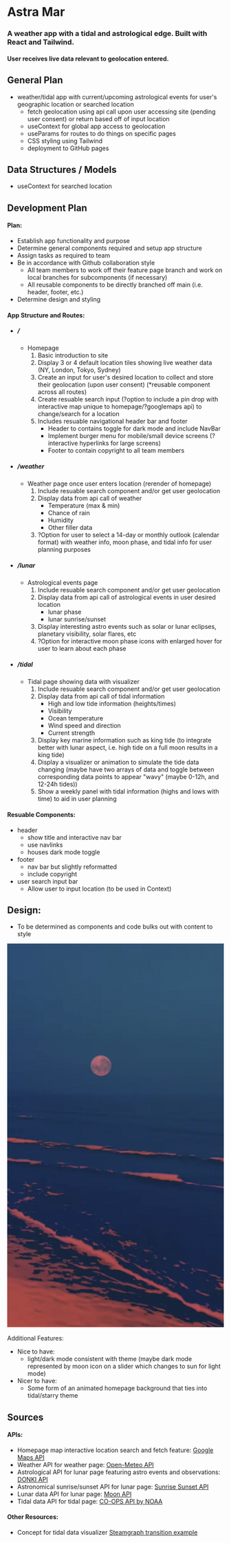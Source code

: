 # Astra Mar
### A weather app with a tidal and astrological edge. Built with React and Tailwind.
#### User receives live data relevant to geolocation entered.


## General Plan 
- weather/tidal app with current/upcoming astrological events for user's geographic location or searched location
	- fetch geolocation using api call upon user accessing site (pending user consent) or return based off of input location
	- useContext for global app access to geolocation 
    - useParams for routes to do things on specific pages
    - CSS styling using Tailwind 
	- deployment to GitHub pages

## Data Structures / Models 

- useContext for searched location
 <!--
	- ID (number)
	- title (string)
	- description (string)
	- isCompleted (boolean)
	- due date (JS Date)
	- created at date (JS Date) -->
    

## Development Plan 

#### Plan:
- Establish app functionality and purpose
- Determine general components required and setup app structure
- Assign tasks as required to team
- Be in accordance with Github collaboration style
    - All team members to work off their feature page branch and work on local branches for subcomponents (if necessary)
    - All reusable components to be directly branched off main (i.e. header, footer, etc.)
- Determine design and styling 

#### App Structure and Routes:
- ##### /
    - Homepage
        1. Basic introduction to site
        2. Display 3 or 4 default location tiles showing live weather data (NY, London, Tokyo, Sydney)
        3. Create an input for user's desired location to collect and store their geolocation (upon user consent) (*reusable component across all routes)
        4. Create resuable search input (?option to include a pin drop with interactive map unique to homepage/?googlemaps api) to change/search for a location
        5. Includes resuable navigational header bar and footer
            - Header to contains toggle for dark mode and include NavBar
            - Implement burger menu for mobile/small device screens (?interactive hyperlinks for large screens)
            - Footer to contain copyright to all team members
- ##### /weather
    - Weather page once user enters location (rerender of homepage)
        1. Include resuable search component and/or get user geolocation
        2. Display data from api call of weather 
            - Temperature (max & min)
            - Chance of rain
            - Humidity
            - Other filler data
        3. ?Option for user to select a 14-day or monthly outlook (calendar format) with weather info, moon phase, and tidal info for user planning purposes
- ##### /lunar
    - Astrological events page 
        1. Include resuable search component and/or get user geolocation
        2. Display data from api call of astrological events in user desired location
            - lunar phase
            - lunar sunrise/sunset
        3. Display interesting astro events such as solar or lunar eclipses, planetary visibility, solar flares, etc
        4. ?Option for interactive moon phase icons with enlarged hover for user to learn about each phase

- ##### /tidal
    - Tidal page showing data with visualizer
        1. Include resuable search component and/or get user geolocation
        2. Display data from api call of tidal information
            - High and low tide information (heights/times)
            - Visibility
            - Ocean temperature
            - Wind speed and direction
            - Current strength
        3. Display key marine information such as king tide (to integrate better with lunar aspect, i.e. high tide on a full moon results in a king tide)
        4. Display a visualizer or animation to simulate the tide data changing  (maybe have two arrays of data and toggle between corresponding data points to appear "wavy" (maybe 0-12h, and 12-24h tides))
        5. Show a weekly panel with tidal information (highs and lows with time) to aid in user planning

#### Resuable Components:
- header
    - show title and interactive nav bar
    - use navlinks 
    - houses dark mode toggle
- footer
    - nav bar but slightly reformatted
    - include copyright
- user search input bar
    - Allow user to input location (to be used in Context)

## Design:
- To be determined as components and code bulks out with content to style
>
![Theme idea](colorThemeInspo.png)

Additional Features:
- Nice to have:
    - light/dark mode consistent with theme (maybe dark mode represented by moon icon on a slider which changes to sun for light mode)
- Nicer to have:
    - Some form of an animated homepage background that ties into tidal/starry theme


## Sources 

#### APIs:
- Homepage map interactive location search and fetch feature: [Google Maps API](https://developers.google.com/maps/documentation/javascript)
- Weather API for weather page:
[Open-Meteo API](https://open-meteo.com/en/docs)
- Astrological API for lunar page featuring astro events and observations: [DONKI API](https://ccmc.gsfc.nasa.gov/tools/DONKI/)
- Astronomical sunrise/sunset API for lunar page: [Sunrise Sunset API](https://sunrise-sunset.org/api)
- Lunar data API for lunar page: [Moon API](https://rapidapi.com/danylopashuk/api/moon-api1/)
- Tidal data API for tidal page:
[CO-OPS API by NOAA ](https://api.tidesandcurrents.noaa.gov/api/prod/)

#### Other Resources:
- Concept for tidal data visualizer [Steamgraph transition example](https://observablehq.com/@d3/streamgraph-transitions)
